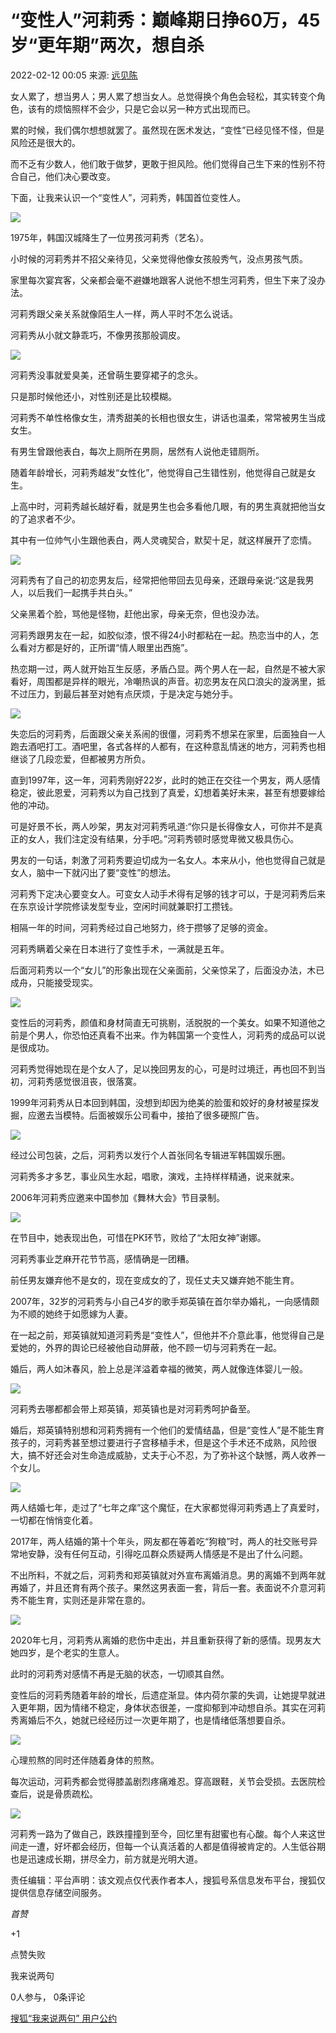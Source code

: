 # “变性人”河莉秀：巅峰期日挣60万，45岁“更年期”两次，想自杀

2022-02-12 00:05 来源: [远见陈](https://www.sohu.com/a/522193147_121269270?spm=smpc.content-abroad.content.1.1732253851747YlM9t7u)

女人累了，想当男人；男人累了想当女人。总觉得换个角色会轻松，其实转变个角色，该有的烦恼照样不会少，只是它会以另一种方式出现而已。

累的时候，我们偶尔想想就罢了。虽然现在医术发达，“变性”已经见怪不怪，但是风险还是很大的。

而不乏有少数人，他们敢于做梦，更敢于担风险。他们觉得自己生下来的性别不符合自己，他们决心要改变。

下面，让我来认识一个“变性人”，河莉秀，韩国首位变性人。

![](https://p1.itc.cn/images01/20220212/d64dd3b4e34142218e992f3eaeb488be.jpeg)

1975年，韩国汉城降生了一位男孩河莉秀（艺名）。

小时候的河莉秀并不招父亲待见，父亲觉得他像女孩般秀气，没点男孩气质。

家里每次宴宾客，父亲都会毫不避嫌地跟客人说他不想生河莉秀，但生下来了没办法。

河莉秀跟父亲关系就像陌生人一样，两人平时不怎么说话。

河莉秀从小就文静乖巧，不像男孩那般调皮。

![](https://p0.itc.cn/images01/20220212/5654cea968234c94b3aa7bdb1a86a491.jpeg)

河莉秀没事就爱臭美，还曾萌生要穿裙子的念头。

只是那时候他还小，对性别还是比较模糊。

河莉秀不单性格像女生，清秀甜美的长相也很女生，讲话也温柔，常常被男生当成女生。

有男生曾跟他表白，每次上厕所在男厕，居然有人说他走错厕所。

随着年龄增长，河莉秀越发“女性化”，他觉得自己生错性别，他觉得自己就是女生。

上高中时，河莉秀越长越好看，就是男生也会多看他几眼，有的男生真就把他当女的了追求者不少。

其中有一位帅气小生跟他表白，两人灵魂契合，默契十足，就这样展开了恋情。

![](https://p1.itc.cn/images01/20220212/44cc42b29746424891a7cbe0c3cd5024.jpeg)

河莉秀有了自己的初恋男友后，经常把他带回去见母亲，还跟母亲说:“这是我男人，以后我们一起携手共白头。”

父亲黑着个脸，骂他是怪物，赶他出家，母亲无奈，但也没办法。

河莉秀跟男友在一起，如胶似漆，恨不得24小时都粘在一起。热恋当中的人，怎么看对方都是好的，正所谓“情人眼里出西施”。

热恋期一过，两人就开始互生反感，矛盾凸显。两个男人在一起，自然是不被大家看好，周围都是异样的眼光，冷嘲热讽的声音。初恋男友在风口浪尖的漩涡里，抵不过压力，到最后甚至对她有点厌烦，于是决定与她分手。

![](https://p8.itc.cn/images01/20220212/a2af01896327481692e575aa3be10f12.jpeg)

失恋后的河莉秀，后面跟父亲关系闹的很僵，河莉秀不想呆在家里，后面独自一人跑去酒吧打工。酒吧里，各式各样的人都有，在这种意乱情迷的地方，河莉秀也相继谈了几段恋爱，但都被男方所负。

直到1997年，这一年，河莉秀刚好22岁，此时的她正在交往一个男友，两人感情稳定，彼此恩爱，河莉秀以为自己找到了真爱，幻想着美好未来，甚至有想要嫁给他的冲动。

可是好景不长，两人吵架，男友对河莉秀吼道:“你只是长得像女人，可你并不是真正的女人，我们注定没有结果，分手吧。”河莉秀顿时感觉卑微又极具伤心。

男友的一句话，刺激了河莉秀要迫切成为一名女人。本来从小，他也觉得自己就是女人，脑中一下就闪出了要“变性”的想法。

河莉秀下定决心要变女人。可变女人动手术得有足够的钱才可以，于是河莉秀后来在东京设计学院修读发型专业，空闲时间就兼职打工攒钱。

相隔一年的时间，河莉秀经过自己地努力，终于攒够了足够的资金。

河莉秀瞒着父亲在日本进行了变性手术，一满就是五年。

后面河莉秀以一个“女儿”的形象出现在父亲面前，父亲惊呆了，后面没办法，木已成舟，只能接受现实。

![](https://p1.itc.cn/images01/20220212/4ee82d2f967e44568679640e43e6d85c.jpeg)

变性后的河莉秀，颜值和身材简直无可挑剔，活脱脱的一个美女。如果不知道他之前是个男人，你恐怕还真看不出来。作为韩国第一个变性人，河莉秀的成品可以说是很成功。

河莉秀觉得她现在是个女人了，足以挽回男友的心，可是时过境迁，再也回不到当初，河莉秀感觉很沮丧，很落寞。

1999年河莉秀从日本回到韩国，没想到却因为绝美的脸蛋和姣好的身材被星探发掘，应邀去当模特。后面被娱乐公司看中，接拍了很多硬照广告。

![](https://p7.itc.cn/images01/20220212/8a89cfc12cbb4f1cb6d388e6ca584846.jpeg)

经过公司包装，之后，河莉秀以发行个人首张同名专辑进军韩国娱乐圈。

河莉秀多才多艺，事业风生水起，唱歌，演戏，主持样样精通，说来就来。

2006年河莉秀应邀来中国参加《舞林大会》节目录制。

![](https://p4.itc.cn/images01/20220212/b3b2898f93f8425fb8cb4fc19625622f.jpeg)

在节目中，她表现出色，可惜在PK环节，败给了“太阳女神”谢娜。

河莉秀事业芝麻开花节节高，感情确是一团糟。

前任男友嫌弃他不是女的，现在变成女的了，现任丈夫又嫌弃她不能生育。

2007年，32岁的河莉秀与小自己4岁的歌手郑英镇在首尔举办婚礼，一向感情颇为不顺的她终于如愿嫁为人妻。

在一起之前，郑英镇就知道河莉秀是“变性人”，但他并不介意此事，他觉得自己是爱她的，外界的舆论已经被他自动屏蔽，他不顾一切与河莉秀在一起。

婚后，两人如沐春风，脸上总是洋溢着幸福的微笑，两人就像连体婴儿一般。

![](https://p5.itc.cn/images01/20220212/aebba7709d3c43b5806e5347a4dcad50.jpeg)

河莉秀去哪都都会带上郑英镇，郑英镇也是对河莉秀呵护备至。

婚后，郑英镇特别想和河莉秀拥有一个他们的爱情结晶，但是“变性人”是不能生育孩子的，河莉秀甚至想过要进行子宫移植手术，但是这个手术还不成熟，风险很大，搞不好还会对生命造成威胁，丈夫于心不忍，为了弥补这个缺憾，两人收养一个女儿。

![](https://p0.itc.cn/images01/20220212/71c67753bfc1425e8fb7d958fb7218ae.jpeg)

两人结婚七年，走过了“七年之痒”这个魔怔，在大家都觉得河莉秀遇上了真爱时，一切都在悄悄变化着。

2017年，两人结婚的第十个年头，网友都在等着吃“狗粮”时，两人的社交账号异常地安静，没有任何互动，引得吃瓜群众质疑两人情感是不是出了什么问题。

不出所料，不就之后，河莉秀和郑英镇就对外宣布离婚消息。男的离婚不到两年就再婚了，并且还育有两个孩子。果然这男表面一套，背后一套。表面说不介意河莉秀不能生育，实则还是非常在意的。

![](https://p0.itc.cn/images01/20220212/2532645979e54f199b8242ed7fdf751c.jpeg)

2020年七月，河莉秀从离婚的悲伤中走出，并且重新获得了新的感情。现男友大她四岁，是个老实的生意人。

此时的河莉秀对感情不再是无脑的状态，一切顺其自然。

变性后的河莉秀随着年龄的增长，后遗症渐显。体内荷尔蒙的失调，让她提早就进入更年期，因为情绪不稳定，身体状态很差，一度抑郁到冲动想自杀。其实在河莉秀离婚后不久，她就已经经历过一次更年期了，也是情绪低落想要自杀。

![](https://p7.itc.cn/images01/20220212/231e981a6a7042e6ac677a9fc018cf51.jpeg)

心理煎熬的同时还伴随着身体的煎熬。

每次运动，河莉秀都会觉得膝盖剧烈疼痛难忍。穿高跟鞋，关节会受损。去医院检查后，说是骨质疏松。

![](https://p5.itc.cn/images01/20220212/60dfbff9c5884bbab776dded9b99af2d.jpeg)

河莉秀一路为了做自己，跌跌撞撞到至今，回忆里有甜蜜也有心酸。每个人来这世间走一遭，好坏都会经历，但每一个认真活着的人都是值得被肯定的。人生低谷期也是迅速成长期，拼尽全力，前方就是光明大道。

责任编辑：平台声明：该文观点仅代表作者本人，搜狐号系信息发布平台，搜狐仅提供信息存储空间服务。

_首赞_

+1

点赞失败

我来说两句

0人参与， 0条评论

[搜狐“我来说两句” 用户公约](http://zt.pinglun.sohu.com/s2014/sljyhgy/index.shtml)